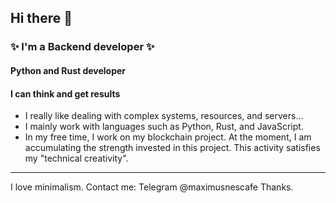 ## Hi there 👋

### ✨ I'm a Backend developer ✨
#### Python and Rust developer

#### I can think and get results 

- I really like dealing with complex systems, resources, and servers...
- I mainly work with languages such as Python, Rust, and JavaScript.
- In my free time, I work on my blockchain project. At the moment, I am accumulating the strength invested in this project. This activity satisfies my "technical creativity".

---
I love minimalism. Contact me: Telegram @maximusnescafe 
Thanks.
